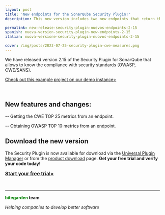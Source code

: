 ```yaml
---
layout: post
title: 'New endpoints for the SonarQube Security Plugin!'
description: This new version includes two new endpoints that return the requested metrics.

permalink: new-release-security-plugin-nuevos-endpoints-2-15
spanish: nueva-version-security-plugin-new-endpoints-2-15
italian: nuova-versione-security-plugin-nuovos-endpoints-2-15

cover: /img/posts/2023-07-25-security-plugin-cwe-measures.png
---
```


We have released version 2.15 of the Security Plugin for SonarQube that allows to know the compliance with security standards (OWASP, CWE/SANS).
<br>

[Check out this example project on our demo instance>](http://sonarqube.bitegarden.com/web_api/api/bitegarden/security)

<br>

## New features and changes:

-- Getting the CWE TOP 25 metrics from an endpoint.

-- Obtaining OWASP TOP 10 metrics from an endpoint.

## Download the new version

The Security Plugin is now available for download via the [Universal Plugin Manager](/en/sonarqube-upm) or from the [product download](/en/sonarqube-security-trial-form) page.
**Get your free trial and verify your code today!**

<a href = "/sonarqube-security#product-block-center" class = "btn btn-primary btn-call-to-action fancybox" style = "font-weight: bold; font-size: 16px; text-transform : mayúsculas; "> Start your free trial> </a>

<br/>

---
**<span style="color: green">bitegarden</span> team**

_Helping companies to develop better software_